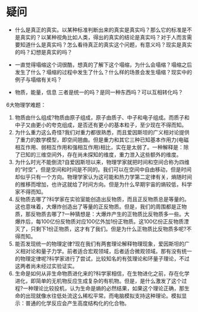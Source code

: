 # 疑问


- 什么是真正的真实。以某种标准判断出来的真实是真实吗？那么它的标准是不是真实的？以某种视角比如人类，得出的真实的结论是真实吗？对于人而言需要知道什么是真实吗？怎么看待真正的真实这个问题，有意义吗？现实是真实的吗？幻想是真实的吗？

- 一直觉得塌缩这个词很酷，想真的了解下这个塌缩，为什么会塌缩？塌缩之后发生了什么？塌缩的过程中发生了什么？什么样的场景会发生塌缩？现实中的例子与塌缩有关吗？




- 物质，能量，信息  三者是统一的吗？是同一种东西吗？可以互相转化吗？


6大物理学难题：


1. 物质由什么组成?物质由原子组成，原子由质子、中子和电子组成。而质子和中子又由更小的夸克组成，是否还有更小的基本粒子，至少现在不得而知。
2. 为什么重力这么奇怪?我们对重力都很熟悉，而且爱因斯坦的广义相对论提供了重力的数学模型，即空间翘曲。但是重力和其它三种已知基本作用力(电磁相互作用、弱相互作用和强相互作用)相比，实在是太弱了。一种解释是：除了已知的三维空间外，存在尚未探知的维度，重力泄入这些额外的维度。
3. 为什么时光不能倒流?自爱因斯坦以来，物理学家就把时间和空间合称为四维的“时空”，但是空间和时间是不同的。我们可以在空间中自由移动，但是时间却似乎只有一个方向。物理学家认为这可能和热力学第二定律有关，熵随时间的推移而增加，也许这就给了时间方向。但是为什么早期宇宙的熵较低，科学家不得而知。
4. 反物质去哪了?科学家在实验室能创造出反物质，而且正反物质总是等量的。这也意味着，大爆炸创造出了等量的正反物质。但是，我们的周围都是正物质，那反物质去哪了?一种猜想是：大爆炸产生的正物质比反物质多一些。大爆炸后，每100亿份反物质对应100亿外加1份正物质。这100亿份正反物质湮灭了，只剩下1份正物质，这才有了我们。但是为什么正物质比反物质多呢?不得而知。
5. 能否发现统一的物理定律?现在我们有两套理论解释物理现象，爱因斯坦的广义相对论和量子力学。前者适合宏观领域，后者适合微观领域。那有没有统一的物理定律呢?科学家进行了尝试，比较知名的有弦理论和环量子理论，不过这两者尚未经过实验证实。
6. 生命是如何从非生命物质进化来的?科学家相信，在生物进化之前，存在化学进化，即简单的无机物反应生成复杂的有机物。但是，是什么激发了这个过程?一种理论比较投机，认为生命是熵的必然结果，如果这个理论正确，那生命的出现就像水往低处流这么稀松平常。而电脑模拟支持这种理论。模拟显示：普通的化学反应会产生高度结构化的化合物。